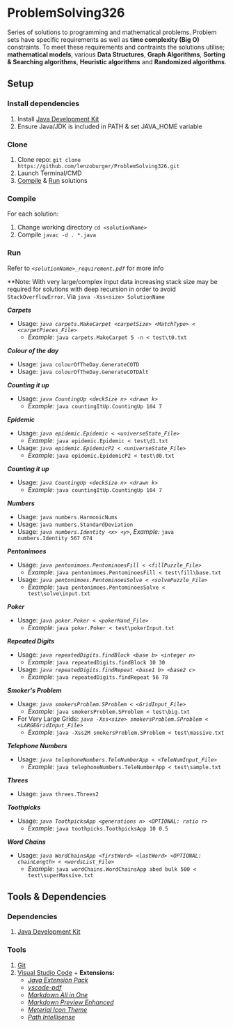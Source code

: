 # ProblemSolving326
Series of solutions to programming and mathematical problems.
Problem sets have specific requirements as well as **time complexity (Big O)** constraints. To meet these requirements and contraints the solutions utilise; **mathematical models**, various **Data Structures**, **Graph Algorithms**, **Sorting & Searching algorithms**, **Heuristic algorithms** and **Randomized algorithms**.

## Setup

### Install dependencies
1. Install [Java Development Kit](https://www.oracle.com/technetwork/java/javase/downloads/jdk8-downloads-2133151.html)
2. Ensure Java/JDK is included in PATH & set JAVA_HOME variable

### Clone
1. Clone repo: `git clone https://github.com/lenzoburger/ProblemSolving326.git`
2. Launch Terminal/CMD
3. [Compile](#compile) & [Run](#ru) solutions

### Compile
For each solution:
1. Change working directory `cd <solutionName>`
2. Compile `javac -d . *.java`

### Run
Refer to _`<solutionName>_requirement.pdf`_ for more info

**Note: With very large/complex input data increasing stack size may be required for solutions with deep recursion in order to avoid `StackOverflowError`. Via `java -Xss<size> SolutionName`

_**Carpets**_
* Usage: _`java carpets.MakeCarpet <carpetSize> <MatchType> < <carpetPieces_File>`_
  * _Example:_  `java carpets.MakeCarpet 5 -n < test\t0.txt`

_**Colour of the day**_
* Usage:  `java colourOfTheDay.GenerateCOTD` 
* Usage: `java colourOfTheDay.GenerateCOTDAlt`

_**Counting it up**_
* Usage: _`java CountingUp <deckSize n> <drawn k>`_
  * _Example:_  `java countingItUp.CountingUp 104 7`

_**Epidemic**_
* Usage: _`java epidemic.Epidemic < <universeState_File>`_
  * _Example:_  `java epidemic.Epidemic < test\d1.txt`
* Usage: _`java epidemic.EpidemicP2 < <universeState_File>`_
  * _Example:_ `java epidemic.EpidemicP2 < test\d0.txt`

_**Counting it up**_
* Usage: _`java CountingUp <deckSize n> <drawn k>`_
  * _Example:_  `java countingItUp.CountingUp 104 7`

_**Numbers**_
* Usage: `java numbers.HarmonicNums`
* Usage: `java numbers.StandardDeviation`
* Usage: _`java numbers.Identity <x> <y>`_, _Example:_  `java numbers.Identity 567 674`

_**Pentonimoes**_
* Usage: _`java pentonimoes.PentominoesFill < <fillPuzzle_File>`_
  * _Example:_  `java pentonimoes.PentominoesFill < test\fill\base.txt`
* Usage: _`java pentonimoes.PentominoesSolve < <solvePuzzle_File>`_
  * _Example:_  `java pentonimoes.PentominoesSolve < test\solve\input.txt`

_**Poker**_
* Usage: _`java poker.Poker < <pokerHand_File>`_
  * _Example:_  `java poker.Poker < test\pokerInput.txt`

_**Repeated Digits**_
* Usage: _`java repeatedDigits.findBlock <base b> <integer n>`_
  * _Example:_  `java repeatedDigits.findBlock 10 30`
* Usage: _`java repeatedDigits.findRepeat <base1 b> <base2 c>`_
  * _Example:_  `java repeatedDigits.findRepeat 56 78`

_**Smoker's Problem**_
* Usage: _`java smokersProblem.SProblem < <GridInput_File>`_
  * _Example:_  `java smokersProblem.SProblem < test\big.txt`
* For Very Large Grids: _`java -Xss<size> smokersProblem.SProblem < <LARGEGridInput_File>`_
  * _Example:_  `java -Xss2M smokersProblem.SProblem < test\massive.txt`

_**Telephone Numbers**_
* Usage: _`java telephoneNumbers.TeleNumberApp < <TeleNumInput_File>`_
  * _Example:_ `java telephoneNumbers.TeleNumberApp < test\sample.txt`

_**Threes**_
* Usage: `java threes.Threes2`

_**Toothpicks**_
* Usage: _`java ToothpicksApp <generations n> <OPTIONAL: ratio r>`_
  * _Example:_ `java toothpicks.ToothpicksApp 10 0.5`

_**Word Chains**_
* Usage: _`java WordChainsApp <firstWord> <lastWord> <OPTIONAL: chainLength> < <wordsList_File>`_
  * _Example:_ `java wordChains.WordChainsApp abed bulk 500 < test\superMassive.txt`



## Tools & Dependencies
### Dependencies
1. [Java Development Kit](https://www.oracle.com/technetwork/java/javase/downloads/jdk8-downloads-2133151.html)

### Tools
1. [Git](https://git-scm.com/downloads)
2. [Visual Studio Code](https://code.visualstudio.com/download) + **Extensions:**
   * [_Java Extension Pack_](https://marketplace.visualstudio.com/items?itemName=vscjava.vscode-java-pack)
   * [_vscode-pdf_](https://marketplace.visualstudio.com/items?itemName=tomoki1207.pdf)
   * [_Markdown All in One_](https://marketplace.visualstudio.com/items?itemName=yzhang.markdown-all-in-one)
   * [_Markdown Preview Enhanced_](https://marketplace.visualstudio.com/items?itemName=shd101wyy.markdown-preview-enhanced)
   * [_Meterial Icon Theme_](https://marketplace.visualstudio.com/items?itemName=PKief.material-icon-theme)
   * [_Path Intellisense_](https://marketplace.visualstudio.com/items?itemName=christian-kohler.path-intellisense)
